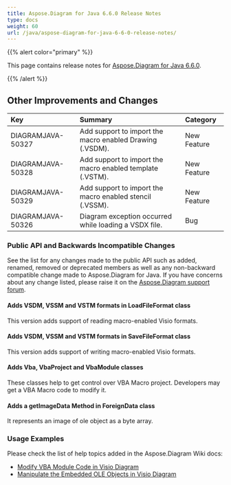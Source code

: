 ```yaml
---
title: Aspose.Diagram for Java 6.6.0 Release Notes
type: docs
weight: 60
url: /java/aspose-diagram-for-java-6-6-0-release-notes/
---
```


{{% alert color="primary" %}} 

This page contains release notes for [Aspose.Diagram for Java 6.6.0](https://docs.aspose.com/diagram/java/aspose-diagram-for-java-6-6-0-release-notes/).

{{% /alert %}} 
## **Other Improvements and Changes**

|**Key**|**Summary**|**Category**|
| :- | :- | :- |
|DIAGRAMJAVA-50327|Add support to import the macro enabled Drawing (.VSDM).|New Feature|
|DIAGRAMJAVA-50328|Add support to import the macro enabled template (.VSTM).|New Feature|
|DIAGRAMJAVA-50329|Add support to import the macro enabled stencil (.VSSM).|New Feature|
|DIAGRAMJAVA-50326|Diagram exception occurred while loading a VSDX file.|Bug|
### **Public API and Backwards Incompatible Changes**
See the list for any changes made to the public API such as added, renamed, removed or deprecated members as well as any non-backward compatible change made to Aspose.Diagram for Java. If you have concerns about any change listed, please raise it on the [Aspose.Diagram support forum](https://forum.aspose.com/c/diagram/17).
#### **Adds VSDM, VSSM and VSTM formats in LoadFileFormat class**
This version adds support of reading macro-enabled Visio formats.
#### **Adds VSDM, VSSM and VSTM formats in SaveFileFormat class**
This version adds support of writing macro-enabled Visio formats.
#### **Adds Vba, VbaProject and VbaModule classes**
These classes help to get control over VBA Macro project. Developers may get a VBA Macro code to modify it.
#### **Adds a getImageData Method in ForeignData class**
It represents an image of ole object as a byte array.
### **Usage Examples**
Please check the list of help topics added in the Aspose.Diagram Wiki docs:

- [Modify VBA Module Code in Visio Diagram](/diagram/java/create-layout-and-auto-fit-shapes/#modify-vba-module-code-in-visio-diagram)
- [Manipulate the Embedded OLE Objects in Visio Diagram](/diagram/java/working-with-ole-objects/)

